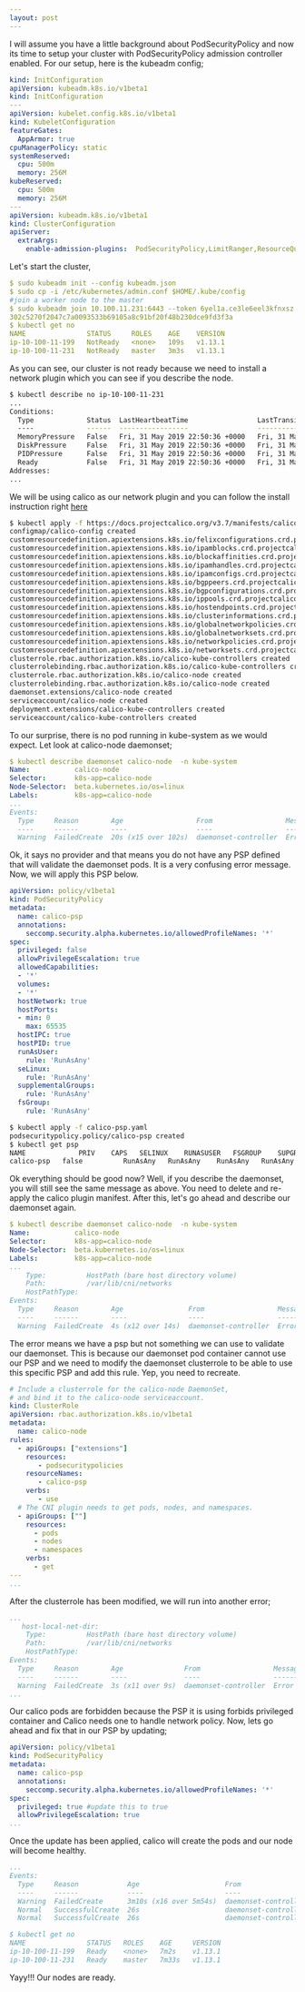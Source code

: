 ```yaml
---
layout: post
---
```

I will assume you have a little background about PodSecurityPolicy and now its time to setup your cluster with PodSecurityPolicy admission controller enabled. For our setup, here is the kubeadm config;
```yaml
kind: InitConfiguration
apiVersion: kubeadm.k8s.io/v1beta1
kind: InitConfiguration
---
apiVersion: kubelet.config.k8s.io/v1beta1
kind: KubeletConfiguration
featureGates:
  AppArmor: true
cpuManagerPolicy: static
systemReserved:
  cpu: 500m
  memory: 256M
kubeReserved:
  cpu: 500m
  memory: 256M
---
apiVersion: kubeadm.k8s.io/v1beta1
kind: ClusterConfiguration
apiServer:
  extraArgs:
    enable-admission-plugins:  PodSecurityPolicy,LimitRanger,ResourceQuota,AlwaysPullImages,DefaultStorageClass
```
Let's start the cluster, 
```yaml
$ sudo kubeadm init --config kubeadm.json 
$ sudo cp -i /etc/kubernetes/admin.conf $HOME/.kube/config
#join a worker node to the master
$ sudo kubeadm join 10.100.11.231:6443 --token 6yel1a.ce3le6eel3kfnxsz --discovery-token-ca-cert-hash sha256:99ee2e4ea
302c5270f2047c7a0093533b69105a8c91bf20f48b230dce9fd3f3a
$ kubectl get no
NAME               STATUS     ROLES    AGE    VERSION
ip-10-100-11-199   NotReady   <none>   109s   v1.13.1
ip-10-100-11-231   NotReady   master   3m3s   v1.13.1
```
As you can see, our cluster is not ready because we need to install a network plugin which you can see if you describe the node.
```bash
$ kubectl describe no ip-10-100-11-231
...
Conditions:
  Type             Status  LastHeartbeatTime                 LastTransitionTime                Reason                       Message
  ----             ------  -----------------                 ------------------                ------                       -------
  MemoryPressure   False   Fri, 31 May 2019 22:50:36 +0000   Fri, 31 May 2019 22:46:39 +0000   KubeletHasSufficientMemory   kubelet has sufficient memory available
  DiskPressure     False   Fri, 31 May 2019 22:50:36 +0000   Fri, 31 May 2019 22:46:39 +0000   KubeletHasNoDiskPressure     kubelet has no disk pressure
  PIDPressure      False   Fri, 31 May 2019 22:50:36 +0000   Fri, 31 May 2019 22:46:39 +0000   KubeletHasSufficientPID      kubelet has sufficient PID available
  Ready            False   Fri, 31 May 2019 22:50:36 +0000   Fri, 31 May 2019 22:46:39 +0000   KubeletNotReady              runtime network not ready: NetworkReady=false reason:NetworkPluginNotReady message:docker: network plugin is not ready: cni config uninitialized
Addresses:
...
```
We will be using calico as our network plugin and you can follow the install instruction right [here](https://kubernetes.io/docs/setup/independent/create-cluster-kubeadm/)
```bash
$ kubectl apply -f https://docs.projectcalico.org/v3.7/manifests/calico.yaml
configmap/calico-config created
customresourcedefinition.apiextensions.k8s.io/felixconfigurations.crd.projectcalico.org created
customresourcedefinition.apiextensions.k8s.io/ipamblocks.crd.projectcalico.org created
customresourcedefinition.apiextensions.k8s.io/blockaffinities.crd.projectcalico.org created
customresourcedefinition.apiextensions.k8s.io/ipamhandles.crd.projectcalico.org created
customresourcedefinition.apiextensions.k8s.io/ipamconfigs.crd.projectcalico.org created
customresourcedefinition.apiextensions.k8s.io/bgppeers.crd.projectcalico.org created
customresourcedefinition.apiextensions.k8s.io/bgpconfigurations.crd.projectcalico.org created
customresourcedefinition.apiextensions.k8s.io/ippools.crd.projectcalico.org created
customresourcedefinition.apiextensions.k8s.io/hostendpoints.crd.projectcalico.org created
customresourcedefinition.apiextensions.k8s.io/clusterinformations.crd.projectcalico.org created
customresourcedefinition.apiextensions.k8s.io/globalnetworkpolicies.crd.projectcalico.org created
customresourcedefinition.apiextensions.k8s.io/globalnetworksets.crd.projectcalico.org created
customresourcedefinition.apiextensions.k8s.io/networkpolicies.crd.projectcalico.org created
customresourcedefinition.apiextensions.k8s.io/networksets.crd.projectcalico.org created
clusterrole.rbac.authorization.k8s.io/calico-kube-controllers created
clusterrolebinding.rbac.authorization.k8s.io/calico-kube-controllers created
clusterrole.rbac.authorization.k8s.io/calico-node created
clusterrolebinding.rbac.authorization.k8s.io/calico-node created
daemonset.extensions/calico-node created
serviceaccount/calico-node created
deployment.extensions/calico-kube-controllers created
serviceaccount/calico-kube-controllers created
```
To our surprise, there is no pod running in kube-system as we would expect. Let look at calico-node daemonset;
```yaml
$ kubectl describe daemonset calico-node  -n kube-system
Name:           calico-node
Selector:       k8s-app=calico-node
Node-Selector:  beta.kubernetes.io/os=linux
Labels:         k8s-app=calico-node
...
Events:
  Type     Reason        Age                  From                  Message
  ----     ------        ----                 ----                  -------
  Warning  FailedCreate  20s (x15 over 102s)  daemonset-controller  Error creating: pods "calico-node-" is forbidden: no providers available to validate pod request
```
Ok, it says no provider and that means you do not have any PSP defined that will validate the daemonset pods. It is a very confusing error message.
Now, we will apply this PSP below.
```yaml
apiVersion: policy/v1beta1
kind: PodSecurityPolicy
metadata:
  name: calico-psp
  annotations:
    seccomp.security.alpha.kubernetes.io/allowedProfileNames: '*'
spec:
  privileged: false
  allowPrivilegeEscalation: true
  allowedCapabilities:
  - '*'
  volumes:
  - '*'
  hostNetwork: true
  hostPorts:
  - min: 0
    max: 65535
  hostIPC: true
  hostPID: true
  runAsUser:
    rule: 'RunAsAny'
  seLinux:
    rule: 'RunAsAny'
  supplementalGroups:
    rule: 'RunAsAny'
  fsGroup:
    rule: 'RunAsAny'
```
```bash
$ kubectl apply -f calico-psp.yaml 
podsecuritypolicy.policy/calico-psp created
$ kubectl get psp
NAME             PRIV    CAPS   SELINUX    RUNASUSER   FSGROUP    SUPGROUP   READONLYROOTFS   VOLUMES
calico-psp   false          RunAsAny   RunAsAny    RunAsAny   RunAsAny   false            *
```
Ok everything should be good now? Well, if you describe the daemonset, you will still see the same message as above. You need to delete and re-apply the calico plugin manifest. After this, let's go ahead and describe our daemonset again.

```yaml
$ kubectl describe daemonset calico-node  -n kube-system
Name:           calico-node
Selector:       k8s-app=calico-node
Node-Selector:  beta.kubernetes.io/os=linux
Labels:         k8s-app=calico-node
...
    Type:          HostPath (bare host directory volume)
    Path:          /var/lib/cni/networks
    HostPathType:  
Events:
  Type     Reason        Age                From                  Message
  ----     ------        ----               ----                  -------
  Warning  FailedCreate  4s (x12 over 14s)  daemonset-controller  Error creating: pods "calico-node-" is forbidden: unable to validate against any pod security policy: []
```
The error means we have a psp but not something we can use to validate our daemonset. This is because our daemonset pod container cannot use our PSP and we need to modify the daemonset clusterrole to be able to use this specific PSP and add this rule. Yep, you need to recreate.
```yaml
# Include a clusterrole for the calico-node DaemonSet,
# and bind it to the calico-node serviceaccount.
kind: ClusterRole
apiVersion: rbac.authorization.k8s.io/v1beta1
metadata:
  name: calico-node
rules:
  - apiGroups: ["extensions"]
    resources:
       - podsecuritypolicies
    resourceNames:
       - calico-psp
    verbs:
       - use
  # The CNI plugin needs to get pods, nodes, and namespaces.
  - apiGroups: [""]
    resources:
      - pods
      - nodes
      - namespaces
    verbs:
      - get
---
...
```
After the clusterrole has been modified, we will run into another error;
```yaml
...
   host-local-net-dir:
    Type:          HostPath (bare host directory volume)
    Path:          /var/lib/cni/networks
    HostPathType:  
Events:
  Type     Reason        Age               From                  Message
  ----     ------        ----              ----                  -------
  Warning  FailedCreate  3s (x11 over 9s)  daemonset-controller  Error creating: pods "calico-node-" is forbidden: unable to validate against any pod security policy: [spec.containers[0].securityContext.privileged: Invalid value: true: Privileged containers are not allowed]
...
```
Our calico pods are forbidden because the PSP it is using forbids privileged container and Calico needs one to handle network policy. Now, lets go ahead and fix that in our PSP by updating;
```yaml
apiVersion: policy/v1beta1
kind: PodSecurityPolicy
metadata:
  name: calico-psp
  annotations:
    seccomp.security.alpha.kubernetes.io/allowedProfileNames: '*'
spec:
  privileged: true #update this to true
  allowPrivilegeEscalation: true
...
```
Once the update has been applied, calico will create the pods and our node will become healthy.
```yaml
...
Events:
  Type     Reason            Age                     From                  Message
  ----     ------            ----                    ----                  -------
  Warning  FailedCreate      3m10s (x16 over 5m54s)  daemonset-controller  Error creating: pods "calico-node-" is forbidden: unable to validate against any pod security policy: [spec.containers[0].securityContext.privileged: Invalid value: true: Privileged containers are not allowed]
  Normal   SuccessfulCreate  26s                     daemonset-controller  Created pod: calico-node-hwb2b
  Normal   SuccessfulCreate  26s                     daemonset-controller  Created pod: calico-node-gtrm2

$ kubectl get no
NAME               STATUS   ROLES    AGE     VERSION
ip-10-100-11-199   Ready    <none>   7m2s    v1.13.1
ip-10-100-11-231   Ready    master   7m33s   v1.13.1
```

Yayy!!! Our nodes are ready.
